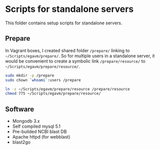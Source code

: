 # Scripts for standalone servers

This folder contains setup scripts for standalone servers.

## Prepare

In Vagrant boxes, I created shared folder `/prepare/` linking to `~/Scripts/egavm/prepare/`. So for
multiple users in a standalone server, it would be convenient to create a symbolic link
`/prepare/resource/` to `~/Scripts/egavm/prepare/resource/`.

```bash
sudo mkdir -p /prepare
sudo chown `whoami`:users /prepare

ln -s ~/Scripts/egavm/prepare/resource /prepare/resource
chmod 775 ~/Scripts/egavm/prepare/resource/
```

## Software

* Mongodb 3.x
* Self compiled mysql 5.1
* Pre-builded NCBI blast DB
* Apache httpd (for webblast)
* blast2go
